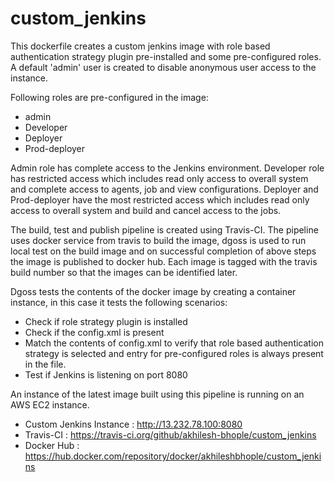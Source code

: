 # custom_jenkins

This dockerfile creates a custom jenkins image with role based authentication strategy plugin pre-installed and some pre-configured roles. A default 'admin' user is created to disable anonymous user access to the instance.

Following roles are pre-configured in the image:
- admin
- Developer
- Deployer
- Prod-deployer

Admin role has complete access to the Jenkins environment.
Developer role has restricted access which includes read only access to overall system and complete access to agents, job and view configurations.
Deployer and Prod-deployer have the most restricted access which includes read only access to overall system and build and cancel access to the jobs.

The build, test and publish pipeline is created using Travis-CI. The pipeline uses docker service from travis to build the image, dgoss is used to run local test on the build image and on successful completion of above steps the image is published to docker hub. Each image is tagged with the travis build number so that the images can be identified later.

Dgoss tests the contents of the docker image by creating a container instance, in this case it tests the following scenarios:
- Check if role strategy plugin is installed
- Check if the config.xml is present
- Match the contents of config.xml to verify that role based authentication strategy is selected and entry for pre-configured roles is always present in the file.
- Test if Jenkins is listening on port 8080

An instance of the latest image built using this pipeline is running on an AWS EC2 instance.

- Custom Jenkins Instance : http://13.232.78.100:8080
- Travis-CI : https://travis-ci.org/github/akhilesh-bhople/custom_jenkins
- Docker Hub : https://hub.docker.com/repository/docker/akhileshbhople/custom_jenkins
